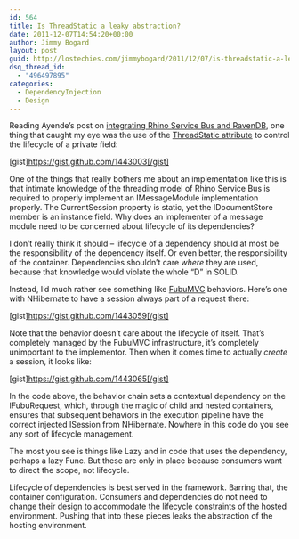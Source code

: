 ```yaml
---
id: 564
title: Is ThreadStatic a leaky abstraction?
date: 2011-12-07T14:54:20+00:00
author: Jimmy Bogard
layout: post
guid: http://lostechies.com/jimmybogard/2011/12/07/is-threadstatic-a-leaky-abstraction/
dsq_thread_id:
  - "496497895"
categories:
  - DependencyInjection
  - Design
---
```

Reading Ayende’s post on [integrating Rhino Service Bus and RavenDB](http://ayende.com/blog/143361/rhino-service-bus-amp-ravendb-integration), one thing that caught my eye was the use of the [ThreadStatic attribute](http://msdn.microsoft.com/en-us/library/system.threadstaticattribute.aspx) to control the lifecycle of a private field:

[gist]https://gist.github.com/1443003[/gist] 

One of the things that really bothers me about an implementation like this is that intimate knowledge of the threading model of Rhino Service Bus is required to properly implement an IMessageModule implementation properly. The CurrentSession property is static, yet the IDocumentStore member is an instance field. Why does an implementer of a message module need to be concerned about lifecycle of its dependencies?

I don’t really think it should – lifecycle of a dependency should at most be the responsibility of the dependency itself. Or even better, the responsibility of the container. Dependencies shouldn’t care _where_ they are used, because that knowledge would violate the whole “D” in SOLID.

Instead, I’d much rather see something like [FubuMVC](http://mvc.fubu-project.org/) behaviors. Here’s one with NHibernate to have a session always part of a request there:

[gist]https://gist.github.com/1443059[/gist] 

Note that the behavior doesn’t care about the lifecycle of itself. That’s completely managed by the FubuMVC infrastructure, it’s completely unimportant to the implementor. Then when it comes time to actually _create_ a session, it looks like:

[gist]https://gist.github.com/1443065[/gist]

In the code above, the behavior chain sets a contextual dependency on the IFubuRequest, which, through the magic of child and nested containers, ensures that subsequent behaviors in the execution pipeline have the correct injected ISession from NHibernate. Nowhere in this code do you see any sort of lifecycle management.

The most you see is things like Lazy and in code that uses the dependency, perhaps a lazy Func<T>. But these are only in place because consumers want to direct the scope, not lifecycle.

Lifecycle of dependencies is best served in the framework. Barring that, the container configuration. Consumers and dependencies do not need to change their design to accommodate the lifecycle constraints of the hosted environment. Pushing that into these pieces leaks the abstraction of the hosting environment.